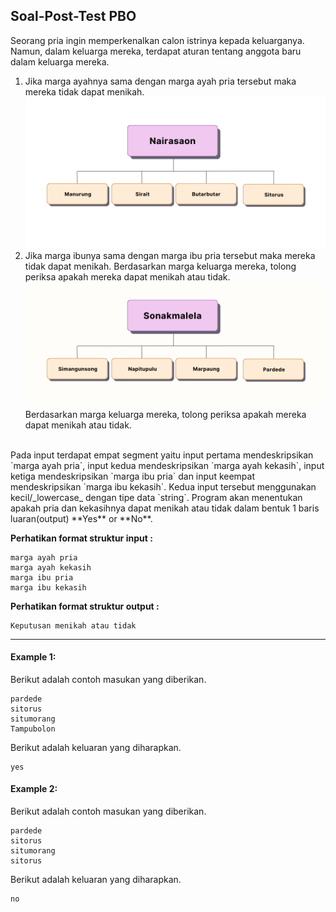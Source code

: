 ## Soal-Post-Test PBO

Seorang pria ingin memperkenalkan calon istrinya kepada keluarganya. Namun, dalam keluarga mereka, terdapat aturan tentang anggota baru dalam keluarga mereka.

1. Jika marga ayahnya sama dengan marga ayah pria tersebut maka mereka tidak dapat menikah.
   ![Img_PBO_1.png.png](img/Img_PBO_1.png.png)
2. Jika marga ibunya sama dengan marga ibu pria tersebut maka mereka tidak dapat menikah.
   Berdasarkan marga keluarga mereka, tolong periksa apakah mereka dapat menikah atau tidak.
   ![Img_PBO_2.png.png](img/Img_PBO_2.png.png)
   <br>
Berdasarkan marga keluarga mereka, tolong periksa apakah mereka dapat menikah atau tidak.
<br>
Pada input terdapat empat segment yaitu input pertama mendeskripsikan `marga ayah pria`, input kedua mendeskripsikan `marga ayah kekasih`, input ketiga mendeskripsikan `marga ibu pria` dan input keempat mendeskripsikan `marga ibu kekasih`. Kedua input tersebut menggunakan kecil/_lowercase_ dengan tipe data `string`. Program akan menentukan apakah pria dan kekasihnya dapat menikah atau tidak dalam bentuk 1 baris luaran(output) **Yes** or **No**.
<br>

**Perhatikan format struktur input :**

```
marga ayah pria
marga ayah kekasih
marga ibu pria
marga ibu kekasih

```

**Perhatikan format struktur output :**
```
Keputusan menikah atau tidak

```

<hr>

#### Example 1:

Berikut adalah contoh masukan yang diberikan.

```
pardede
sitorus
situmorang
Tampubolon

```

Berikut adalah keluaran yang diharapkan.

```
yes

```

#### Example 2:

Berikut adalah contoh masukan yang diberikan.

```
pardede
sitorus
situmorang
sitorus

```

Berikut adalah keluaran yang diharapkan.

```
no

```

